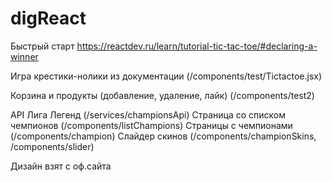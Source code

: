# digReact

Быстрый старт
https://reactdev.ru/learn/tutorial-tic-tac-toe/#declaring-a-winner

Игра крестики-нолики из документации (/components/test/Tictactoe.jsx)

Корзина и продукты (добавление, удаление, лайк) (/components/test2)

API Лига Легенд (/services/championsApi)
Страница со списком чемпионов (/components/listChampions)
Страницы с чемпионами (/components/champion)
Слайдер скинов (/components/championSkins, /components/slider)

Дизайн взят с оф.сайта
 
